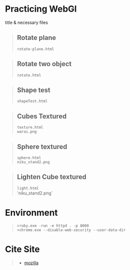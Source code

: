 Practicing WebGl
=================

title & necessary files  

>Rotate plane
>------------
>`rotate-plane.html`  
>



>Rotate two object
>-----------------
>`rotate.html`  
>


>Shape test
>-----------
>`shapeTest.html`  
>



>Cubes Textured
>----------------
>`texture.html`  
>`warai.png`
>


>Sphere textured
>---------------
>`sphere.html`  
>`niku_stand2.png`
>



>Lighten Cube textured
>---------------------
>`light.html`  
>'niku_stand2.png`  
>


Environment
=============
>
>`>ruby.exe -run -e httpd . -p 8000`  
>`>chrome.exe --disable-web-security --user-data-dir`
>

Cite Site
=========
>
> - [mozilla](https://developer.mozilla.org/ja/docs/Web/API/WebGL_API/Tutorial/Animating_objects_with_WebGL)  
>
